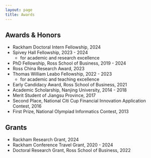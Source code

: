 ```yaml
---
layout: page
title: Awards
---
```


## Awards & Honors
- Rackham Doctoral Intern Fellowship, 2024
- Spivey Hall Fellowship, 2023 - 2024
    -  for academic and research excellence
- PhD Fellowship, Ross School of Business, 2019 - 2024
- Ross China Research Award, 2023
- Thomas William Leabo Fellowship, 2022 - 2023
    -  for academic and teaching excellence
- Early Candidacy Award, Ross School of Business, 2021
- Academic Scholarship, Nanjing University, 2014 - 2018
- Merit Student of Jiangsu Province, 2017
- Second Place, National Citi Cup Financial Innovation Application Contest, 2016
- First Prize, National Olympiad Informatics Contest, 2013

## Grants
- Rackham Research Grant, 2024
- Rackham Conference Travel Grant, 2020 - 2024
- Doctoral Research Grant, Ross School of Business, 2022